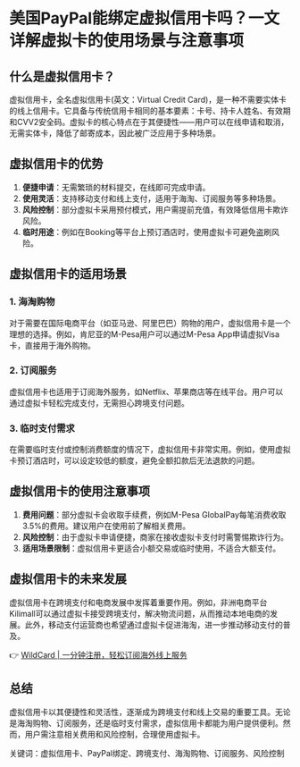 # 美国PayPal能绑定虚拟信用卡吗？一文详解虚拟卡的使用场景与注意事项

## 什么是虚拟信用卡？

虚拟信用卡，全名虚拟信用卡(英文：Virtual Credit Card)，是一种不需要实体卡的线上信用卡。它具备与传统信用卡相同的基本要素：卡号、持卡人姓名、有效期和CVV2安全码。虚拟卡的核心特点在于其便捷性——用户可以在线申请和取消，无需实体卡，降低了邮寄成本，因此被广泛应用于多种场景。

## 虚拟信用卡的优势

1. **便捷申请**：无需繁琐的材料提交，在线即可完成申请。
2. **使用灵活**：支持移动支付和线上支付，适用于海淘、订阅服务等多种场景。
3. **风险控制**：部分虚拟卡采用预付模式，用户需提前充值，有效降低信用卡欺诈风险。
4. **临时用途**：例如在Booking等平台上预订酒店时，使用虚拟卡可避免盗刷风险。

## 虚拟信用卡的适用场景

### 1. 海淘购物
对于需要在国际电商平台（如亚马逊、阿里巴巴）购物的用户，虚拟信用卡是一个理想的选择。例如，肯尼亚的M-Pesa用户可以通过M-Pesa App申请虚拟Visa卡，直接用于海外购物。

### 2. 订阅服务
虚拟信用卡也适用于订阅海外服务，如Netflix、苹果商店等在线平台。用户可以通过虚拟卡轻松完成支付，无需担心跨境支付问题。

### 3. 临时支付需求
在需要临时支付或控制消费额度的情况下，虚拟信用卡非常实用。例如，使用虚拟卡预订酒店时，可以设定较低的额度，避免全额扣款后无法退款的问题。

## 虚拟信用卡的使用注意事项

1. **费用问题**：部分虚拟卡会收取手续费，例如M-Pesa GlobalPay每笔消费收取3.5%的费用。建议用户在使用前了解相关费用。
2. **风险控制**：由于虚拟卡申请便捷，商家在接收虚拟卡支付时需警惕欺诈行为。
3. **适用场景限制**：虚拟信用卡更适合小额交易或临时使用，不适合大额支付。

## 虚拟信用卡的未来发展

虚拟信用卡在跨境支付和电商发展中发挥着重要作用。例如，非洲电商平台Kilimall可以通过虚拟卡接受跨境支付，解决物流问题，从而推动本地电商的发展。此外，移动支付运营商也希望通过虚拟卡促进海淘，进一步推动移动支付的普及。

👉 [WildCard | 一分钟注册，轻松订阅海外线上服务](https://bbtdd.com/WildCard)

## 总结

虚拟信用卡以其便捷性和灵活性，逐渐成为跨境支付和线上交易的重要工具。无论是海淘购物、订阅服务，还是临时支付需求，虚拟信用卡都能为用户提供便利。然而，用户需注意相关费用和风险控制，合理使用虚拟卡。

关键词：虚拟信用卡、PayPal绑定、跨境支付、海淘购物、订阅服务、风险控制
